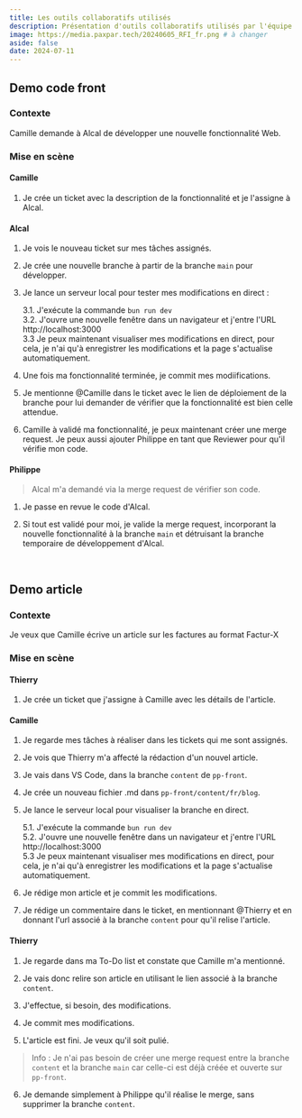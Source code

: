 ```yaml
---
title: Les outils collaboratifs utilisés
description: Présentation d'outils collaboratifs utilisés par l'équipe 
image: https://media.paxpar.tech/20240605_RFI_fr.png # à changer
aside: false
date: 2024-07-11
---
```



## Demo code front

### Contexte 

Camille demande à Alcal de développer une nouvelle fonctionnalité Web.

### Mise en scène 

#### Camille

1. Je crée un ticket avec la description de la fonctionnalité et je l'assigne à Alcal.

#### Alcal 

1. Je vois le nouveau ticket sur mes tâches assignés.

2. Je crée une nouvelle branche à partir de la branche `main` pour développer.

3. Je lance un serveur local pour tester mes modifications en direct : 

    3.1. J'exécute la commande `bun run dev` <br>
    3.2. J'ouvre une nouvelle fenêtre dans un navigateur et j'entre l'URL http://localhost:3000 <br>
    3.3 Je peux maintenant visualiser mes modifications en direct, pour cela, je n'ai qu'à enregistrer les modifications et la page s'actualise automatiquement.

4. Une fois ma fonctionnalité terminée, je commit mes modiifications.

5. Je mentionne @Camille dans le ticket avec le lien de déploiement de la branche pour lui demander de vérifier que la fonctionnalité est bien celle attendue.

6. Camille à validé ma fonctionnalité, je peux maintenant créer une merge request. Je peux aussi ajouter Philippe en tant que Reviewer pour qu'il vérifie mon code. 

#### Philippe 

> Alcal m'a demandé via la merge request de vérifier son code.

1. Je passe en revue le code d'Alcal.

2. Si tout est validé pour moi, je valide la merge request, incorporant la nouvelle fonctionnalité à la branche `main` et détruisant la branche temporaire de développement d'Alcal.

<!-- 
présenter 
- les tickets et les to-do (git), affecter à alcal
- into le code sur une nouvelle branche (sa branche à lui)
- into la visualisation
- into la merge request
- into la revue code
- into le merge


Camille créer une demande à Alcal pour une nouvelle fonctionnalité front.
Alcal voit le ticket, créer une nouvelle branche. 
Il commence à coder cette fonctionnalité. Il souhaite visualiser en direct ses modifications.
Donc il lance paxpar en local (préciser sa branche à lui).
Il fini sa fonctionnalité, commit les modifs et demande à Camille de vérifier le résultat. (en tagant Camille dans un commentaire sur le ticket (et avec le lien vers l'url de sa branche)).
Camille voit le tag dans la section to-do de gitlab. Va sur le ticket, puis sur l'url. Elle est satisfaite du résultat.
Alcal créer une merge request (il peut affecter Philippe à la merge request, pour qu'il fasse une revue de code).
Philippe fait sa revue de code et valide la merge request. Et merge les 2 branches (par défaut, la branche d'alcal est supprimé).
-->

<br/>

## Demo article

### Contexte

Je veux que Camille écrive un article sur les factures au format Factur-X

### Mise en scène 

#### Thierry

1. Je crée un ticket que j'assigne à Camille avec les détails de l'article.

#### Camille 

1. Je regarde mes tâches à réaliser dans les tickets qui me sont assignés.

2. Je vois que Thierry m'a affecté la rédaction d'un nouvel article.

3. Je vais dans VS Code, dans la branche `content` de `pp-front`.

4. Je crée un nouveau fichier .md dans `pp-front/content/fr/blog`.

5. Je lance le serveur local pour visualiser la branche en direct.
    
    5.1. J'exécute la commande `bun run dev` <br>
    5.2. J'ouvre une nouvelle fenêtre dans un navigateur et j'entre l'URL http://localhost:3000 <br>
    5.3 Je peux maintenant visualiser mes modifications en direct, pour cela, je n'ai qu'à enregistrer les modifications et la page s'actualise automatiquement.

6. Je rédige mon article et je commit les modifications.

7. Je rédige un commentaire dans le ticket, en mentionnant @Thierry et en donnant l'url associé à la branche `content` pour qu'il relise l'article.

#### Thierry

1. Je regarde dans ma To-Do list et constate que Camille m'a mentionné.

2. Je vais donc relire son article en utilisant le lien associé à la branche `content`.

3. J'effectue, si besoin, des modifications.

4. Je commit mes modifications.

5. L'article est fini. Je veux qu'il soit pulié.

> Info : Je n'ai pas besoin de créer une merge request entre la branche `content` et la branche `main` car celle-ci est déjà créée et ouverte sur `pp-front`.

6. Je demande simplement à Philippe qu'il réalise le merge, sans supprimer la branche `content`.










<!-- 
Thierry donne fait une demande à Camille (un ticket) afin de rédiger un article sur XXXX.
Camille voit le ticket, commence la rédaction sur la branche "content" de pp-front. Elle souhaite visualiser en direct ses modifications.
Donc elle lance paxpar en local (la procédure en court, la branche content).
Elle rédige son article, commit les modifs et demande à Thierry de le relire.
Thierry va sur l'url dédié à la branche "content", vu que les modifs ont été commiter, il voit son article et le corrige.
Thierry commit ses modifs.
Quand les deux protagoniste sont d'accord sur l'article.

Camille veut que son article soit publié. 
La merge request étant déjà créer et tout le temps ouverte, pour le merge entre la branche "content" et "main".
Il suffit à Camille de demander à Philippe de merge la branche "content" avec la branche "main".
Philippe merge les 2 branches, sans supprimer la branche content.
-->
